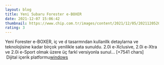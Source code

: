 ```yaml
--- 
layout: blog
title: Yeni Subaru Forester e-BOXER
date: 2021-12-07 15:06:42
thumbnail: https://www.chip.com.tr/images/content/2021/12/05/2021120520444556085/iste-yeni-subaru-forester-e-boxer.jpg
rating: 3
---
```

Yeni Forester e-BOXER, iç ve d tasarmndan kullanllk detaylarna ve teknolojisine kadar birçok yenilikle sata sunuldu. 2.0i e-Xclusive, 2.0i e-Xtra ve 2.0i e-Sport olmak üzere üç farkl versiyonla sunul… [+7541 chars]</br>&nbsp;Dijital içerik platformu<a href="https://www.techno-light.net/">windows</a>